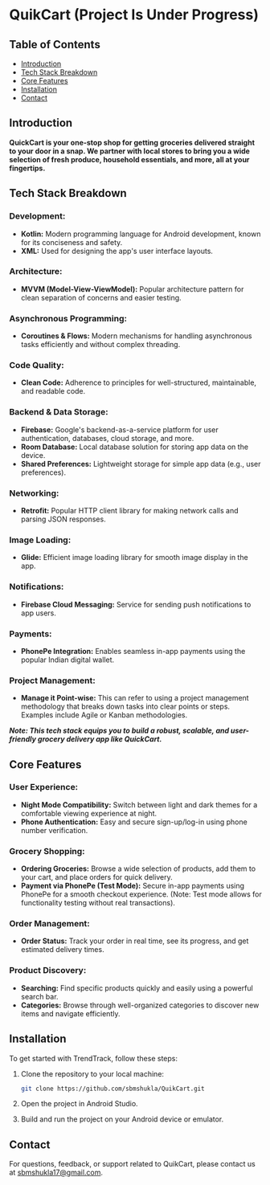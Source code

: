 # QuikCart (Project Is Under Progress)

## Table of Contents

- [Introduction](#introduction)
- [Tech Stack Breakdown](#tech-stack-breakdown)
- [Core Features](#core-features)
- [Installation](#installation)
- [Contact](#contact)

## Introduction
**QuickCart is your one-stop shop for getting groceries delivered straight to your door in a snap. We partner with local stores to bring you a wide selection of fresh produce, household essentials, and more, all at your fingertips.**

## Tech Stack Breakdown

### Development:
- **Kotlin:** Modern programming language for Android development, known for its conciseness and safety.
- **XML:** Used for designing the app's user interface layouts.

### Architecture:
- **MVVM (Model-View-ViewModel):** Popular architecture pattern for clean separation of concerns and easier testing.

### Asynchronous Programming:
- **Coroutines & Flows:** Modern mechanisms for handling asynchronous tasks efficiently and without complex threading.

### Code Quality:
- **Clean Code:** Adherence to principles for well-structured, maintainable, and readable code.

### Backend & Data Storage:
- **Firebase:** Google's backend-as-a-service platform for user authentication, databases, cloud storage, and more.
- **Room Database:** Local database solution for storing app data on the device.
- **Shared Preferences:** Lightweight storage for simple app data (e.g., user preferences).

### Networking:
- **Retrofit:** Popular HTTP client library for making network calls and parsing JSON responses.

### Image Loading:
- **Glide:** Efficient image loading library for smooth image display in the app.

### Notifications:
- **Firebase Cloud Messaging:** Service for sending push notifications to app users.

### Payments:
- **PhonePe Integration:** Enables seamless in-app payments using the popular Indian digital wallet.

### Project Management:
- **Manage it Point-wise:** This can refer to using a project management methodology that breaks down tasks into clear points or steps. Examples include Agile or Kanban methodologies.

***Note: This tech stack equips you to build a robust, scalable, and user-friendly grocery delivery app like QuickCart.***


## Core Features

### User Experience:
- **Night Mode Compatibility:** Switch between light and dark themes for a comfortable viewing experience at night.
- **Phone Authentication:** Easy and secure sign-up/log-in using phone number verification.

### Grocery Shopping:
- **Ordering Groceries:**  Browse a wide selection of products, add them to your cart, and place orders for quick delivery.
- **Payment via PhonePe (Test Mode):**  Secure in-app payments using PhonePe for a smooth checkout experience. (Note: Test mode allows for functionality testing without real transactions).

### Order Management:
- **Order Status:** Track your order in real time, see its progress, and get estimated delivery times.

### Product Discovery:
- **Searching:** Find specific products quickly and easily using a powerful search bar.
- **Categories:** Browse through well-organized categories to discover new items and navigate efficiently.

## Installation
To get started with TrendTrack, follow these steps:

1. Clone the repository to your local machine:

   ```bash
   git clone https://github.com/sbmshukla/QuikCart.git

2. Open the project in Android Studio.

3. Build and run the project on your Android device or emulator.

## Contact

For questions, feedback, or support related to QuikCart, please contact us at sbmshukla17@gmail.com.
